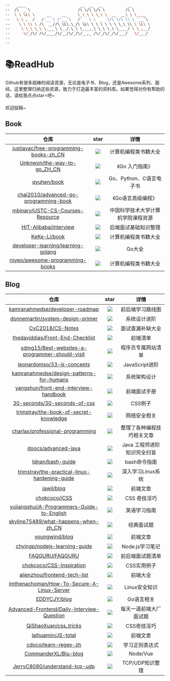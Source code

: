 ```bash

--   ____                        __  __  __           __        
--  /\  _`\                     /\ \/\ \/\ \         /\ \       
--  \ \ \L\ \     __     __     \_\ \ \ \_\ \  __  __\ \ \____  
--   \ \ ,  /   /'__`\ /'__`\   /'_` \ \  _  \/\ \/\ \\ \ '__`\ 
--    \ \ \\ \ /\  __//\ \L\.\_/\ \L\ \ \ \ \ \ \ \_\ \\ \ \L\ \
--     \ \_\ \_\ \____\ \__/.\_\ \___,_\ \_\ \_\ \____/ \ \_,__/
--      \/_/\/ /\/____/\/__/\/_/\/__,_ /\/_/\/_/\/___/   \/___/ 
--                                                              
--                                                              

```



# 📚ReadHub

Github有很多超棒的阅读资源，无论是电子书、Blog，还是Awesome系列、面经。这里整理归纳这些资源，致力于打造最丰富的资料库。如果觉得对你有帮助的话，请给我点点star⭐️吧~

欢迎投稿~

## Book

|                             仓库                             |                             star                             |                详情                |
| :----------------------------------------------------------: | :----------------------------------------------------------: | :--------------------------------: |
| [justjavac/free-programming-books-zh_CN](https://github.com/justjavac/free-programming-books-zh_CN) | [![](https://img.shields.io/github/stars/justjavac/free-programming-books-zh_CN.svg?label=Stars&style=social?style=social)](https://github.com/justjavac/free-programming-books-zh_CN) |        计算机编程类书籍大全        |
| [Unknwon/the-way-to-go_ZH_CN](https://github.com/Unknwon/the-way-to-go_ZH_CN) | [![](https://img.shields.io/github/stars/Unknwon/the-way-to-go_ZH_CN.svg?label=Stars&style=social?style=social)](https://github.com/Unknwon/the-way-to-go_ZH_CN) |          《Go 入门指南》           |
|        [qyuhen/book](https://github.com/qyuhen/book)         | [![](https://img.shields.io/github/stars/qyuhen/book.svg?label=Stars&style=social?style=social)](https://github.com/qyuhen/book) |      Go、Python、C语言电子书       |
| [chai2010/advanced-go-programming-book](https://github.com/chai2010/advanced-go-programming-book) | [![](https://img.shields.io/github/stars/chai2010/advanced-go-programming-book.svg)](https://github.com/chai2010/advanced-go-programming-book) |         《Go语言高级编程》         |
| [mbinary/USTC-CS-Courses-Resource](https://github.com/mbinary/USTC-CS-Courses-Resource) | [![](https://img.shields.io/github/stars/mbinary/USTC-CS-Courses-Resource.svg)](https://github.com/mbinary/USTC-CS-Courses-Resource) | 中国科学技术大学计算机学院课程资源 |
| [HIT-Alibaba/interview](https://github.com/HIT-Alibaba/interview) | [![](https://img.shields.io/github/stars/HIT-Alibaba/interview.svg)](https://github.com/HIT-Alibaba/interview) |        后端面试基础知识整理        |
|       [KeKe-Li/book](https://github.com/KeKe-Li/book)        | [![](https://img.shields.io/github/stars/KeKe-Li/book.svg?label=Stars&style=social?style=social)](https://github.com/KeKe-Li/book) |        计算机编程类书籍大全        |
| [developer-learning/learning-golang](https://github.com/developer-learning/learning-golang) | [![](https://img.shields.io/github/stars/developer-learning/learning-golang.svg)](https://github.com/developer-learning/learning-golang) |               Go大全               |
| [royeo/awesome-programming-books](https://github.com/royeo/awesome-programming-books) | [![](https://img.shields.io/github/stars/royeo/awesome-programming-books.svg?label=Stars&style=social?style=social)](https://github.com/royeo/awesome-programming-books) |        计算机编程类书籍大全        |

## Blog

|                             仓库                             |                             star                             |            详情             |
| :----------------------------------------------------------: | :----------------------------------------------------------: | :-------------------------: |
| [kamranahmedse/developer-roadmap](https://github.com/kamranahmedse/developer-roadmap) | [![](https://img.shields.io/github/stars/kamranahmedse/developer-roadmap.svg)](https://github.com/kamranahmedse/developer-roadmap) |      前后端学习路线图       |
| [donnemartin/system-design-primer](https://github.com/donnemartin/system-design-primer) | [![](https://img.shields.io/github/stars/donnemartin/system-design-primer.svg)](https://github.com/donnemartin/system-design-primer) |        系统设计进阶         |
|   [CyC2018/CS-Notes](https://github.com/CyC2018/CS-Notes)    | [![](https://img.shields.io/github/stars/CyC2018/CS-Notes.svg)](https://github.com/CyC2018/CS-Notes) |      面试查漏补缺大全       |
| [thedaviddias/Front-End-Checklist](https://github.com/thedaviddias/Front-End-Checklist) | [![](https://img.shields.io/github/stars/thedaviddias/Front-End-Checklist.svg)](https://github.com/thedaviddias/Front-End-Checklist) |          前端清单           |
| [sdmg15/Best-websites-a-programmer-should-visit](https://github.com/sdmg15/Best-websites-a-programmer-should-visit) | [![](https://img.shields.io/github/stars/sdmg15/Best-websites-a-programmer-should-visit.svg)](https://github.com/sdmg15/Best-websites-a-programmer-should-visit) |     程序员专属网站清单      |
| [leonardomso/33-js-concepts](https://github.com/leonardomso/33-js-concepts) | [![](https://img.shields.io/github/stars/leonardomso/33-js-concepts.svg)](https://github.com/leonardomso/33-js-concepts) |       JavaScript进阶        |
| [kamranahmedse/design-patterns-for-humans](https://github.com/kamranahmedse/design-patterns-for-humans) | [![](https://img.shields.io/github/stars/kamranahmedse/design-patterns-for-humans.svg)](https://github.com/kamranahmedse/design-patterns-for-humans) |        系统架构设计         |
| [yangshun/front-end-interview-handbook](https://github.com/yangshun/front-end-interview-handbook) | [![](https://img.shields.io/github/stars/yangshun/front-end-interview-handbook.svg)](https://github.com/yangshun/front-end-interview-handbook) |        前端面试手册         |
| [30-seconds/30-seconds-of-css](https://github.com/30-seconds/30-seconds-of-css) | [![](https://img.shields.io/github/stars/30-seconds/30-seconds-of-css.svg)](https://github.com/30-seconds/30-seconds-of-css) |           CSS例子           |
| [trimstray/the-book-of-secret-knowledge](https://github.com/trimstray/the-book-of-secret-knowledge) | [![](https://img.shields.io/github/stars/trimstray/the-book-of-secret-knowledge.svg)](https://github.com/trimstray/the-book-of-secret-knowledge) |        网络安全相关         |
| [charlax/professional-programming](https://github.com/charlax/professional-programming) | [![](https://img.shields.io/github/stars/charlax/professional-programming.svg)](https://github.com/charlax/professional-programming) | 整理了各种编程技巧相关文章  |
| [doocs/advanced-java](https://github.com/doocs/advanced-java) | [![](https://img.shields.io/github/stars/doocs/advanced-java.svg)](https://github.com/doocs/advanced-java) | Java 工程师进阶知识完全扫盲 |
|   [Idnan/bash-guide](https://github.com/Idnan/bash-guide)    | [![](https://img.shields.io/github/stars/Idnan/bash-guide.svg)](https://github.com/Idnan/bash-guide) |        bash命令指南         |
| [trimstray/the-practical-linux-hardening-guide](https://github.com/trimstray/the-practical-linux-hardening-guide) | [![](https://img.shields.io/github/stars/trimstray/the-practical-linux-hardening-guide.svg)](https://github.com/trimstray/the-practical-linux-hardening-guide) |      深入学习Linux系统      |
|         [jawil/blog](https://github.com/jawil/blog)          | [![](https://img.shields.io/github/stars/jawil/blog.svg)](https://github.com/jawil/blog) |          前端文章           |
|      [chokcoco/iCSS](https://github.com/chokcoco/iCSS)       | [![](https://img.shields.io/github/stars/chokcoco/iCSS.svg)](https://github.com/chokcoco/iCSS) |        CSS 奇技淫巧         |
| [yujiangshui/A-Programmers-Guide-to-English](https://github.com/yujiangshui/A-Programmers-Guide-to-English) | [![](https://img.shields.io/github/stars/yujiangshui/A-Programmers-Guide-to-English.svg)](https://github.com/yujiangshui/A-Programmers-Guide-to-English) |        英语学习指南         |
| [skyline75489/what-happens-when-zh_CN](https://github.com/skyline75489/what-happens-when-zh_CN) | [![](https://img.shields.io/github/stars/skyline75489/what-happens-when-zh_CN.svg)](https://github.com/skyline75489/what-happens-when-zh_CN) |         经典面试题          |
|     [youngwind/blog](https://github.com/youngwind/blog)      | [![](https://img.shields.io/github/stars/youngwind/blog.svg)](https://github.com/youngwind/blog) |          前端文章           |
| [chyingp/nodejs-learning-guide](https://github.com/chyingp/nodejs-learning-guide) | [![](https://img.shields.io/github/stars/chyingp/nodejs-learning-guide.svg)](https://github.com/chyingp/nodejs-learning-guide) |       Node.js学习笔记       |
|    [FAQGURU/FAQGURU](https://github.com/FAQGURU/FAQGURU)     | [![](https://img.shields.io/github/stars/FAQGURU/FAQGURU.svg)](https://github.com/FAQGURU/FAQGURU) |      前后端面试题清单       |
| [chokcoco/CSS-Inspiration](https://github.com/chokcoco/CSS-Inspiration) | [![](https://img.shields.io/github/stars/chokcoco/CSS-Inspiration.svg?label=Stars&style=social?style=social)](https://github.com/chokcoco/CSS-Inspiration) |         CSS实用例子         |
| [alienzhou/frontend-tech-list](https://github.com/alienzhou/frontend-tech-list) | [![](https://img.shields.io/github/stars/alienzhou/frontend-tech-list.svg?label=Stars&style=social?style=social)](https://github.com/alienzhou/frontend-tech-list) |          前端大全           |
| [imthenachoman/How-To-Secure-A-Linux-Server](https://github.com/imthenachoman/How-To-Secure-A-Linux-Server) | [![](https://img.shields.io/github/stars/imthenachoman/How-To-Secure-A-Linux-Server.svg?label=Stars&style=social?style=social)](https://github.com/imthenachoman/How-To-Secure-A-Linux-Server) |        Linux安全知识        |
|       [EDDYCJY/blog](https://github.com/EDDYCJY/blog)        | [![](https://img.shields.io/github/stars/EDDYCJY/blog.svg?label=Stars&style=social?style=social)](https://github.com/EDDYCJY/blog) |         Go语言相关          |
| [Advanced-Frontend/Daily-Interview-Question](https://github.com/Advanced-Frontend/Daily-Interview-Question) | [![](https://img.shields.io/github/stars/Advanced-Frontend/Daily-Interview-Question.svg?label=Stars&style=social?style=social)](https://github.com/Advanced-Frontend/Daily-Interview-Question) |   每天一道前端大厂面试题    |
| [QiShaoXuan/css_tricks](https://github.com/QiShaoXuan/css_tricks) | [![](https://img.shields.io/github/stars/QiShaoXuan/css_tricks.svg?label=Stars&style=social?style=social)](https://github.com/QiShaoXuan/css_tricks) |         CSS奇技淫巧         |
| [laihuamin/JS-total](https://github.com/laihuamin/JS-total)  | [![](https://img.shields.io/github/stars/laihuamin/JS-total.svg?label=Stars&style=social?style=social)](https://github.com/laihuamin/JS-total) |          前端文章           |
| [cdoco/learn-regex-zh](https://github.com/cdoco/learn-regex-zh) | [![](https://img.shields.io/github/stars/cdoco/learn-regex-zh.svg?label=Stars&style=social?style=social)](https://github.com/cdoco/learn-regex-zh) |       学习正则表达式        |
| [CommanderXL/Biu-blog](https://github.com/CommanderXL/Biu-blog) | [![](https://img.shields.io/github/stars/CommanderXL/Biu-blog.svg?label=Stars&style=social?style=social)](https://github.com/CommanderXL/Biu-blog) |          Node/Vue           |
| [JerryC8080/understand-tcp-udp](https://github.com/JerryC8080/understand-tcp-udp) | [![](https://img.shields.io/github/stars/JerryC8080/understand-tcp-udp.svg?label=Stars&style=social?style=social)](https://github.com/JerryC8080/understand-tcp-udp) |       TCP/UDP知识整理       |

